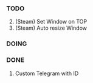 ### TODO
2. (Steam) Set Window on TOP
3. (Steam) Auto resize Window

### DOING

### DONE
1. Custom Telegram with ID